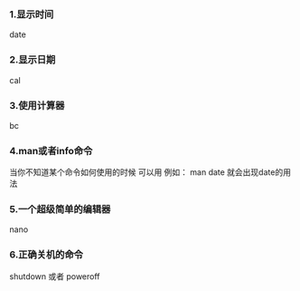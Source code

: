 ### 1.显示时间
date

### 2.显示日期
cal

### 3.使用计算器
bc

### 4.man或者info命令
当你不知道某个命令如何使用的时候 可以用
例如： man date
就会出现date的用法

### 5.一个超级简单的编辑器
nano

### 6.正确关机的命令
shutdown 或者 poweroff
